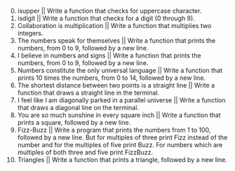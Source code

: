 


0. isupper  ||  Write a function that checks for uppercase character.
1. isdigit  ||  Write a function that checks for a digit (0 through 9).
2. Collaboration is multiplication  ||  Write a function that multiplies two integers.
3. The numbers speak for themselves  ||  Write a function that prints the numbers, from 0 to 9, followed by a new line.
4. I believe in numbers and signs  ||  Write a function that prints the numbers, from 0 to 9, followed by a new line.
5. Numbers constitute the only universal language  ||  Write a function that prints 10 times the numbers, from 0 to 14, followed by a new line.
6. The shortest distance between two points is a straight line ||  Write a function that draws a straight line in the terminal.
7. I feel like I am diagonally parked in a parallel universe  ||  Write a function that draws a diagonal line on the terminal.
8. You are so much sunshine in every square inch  ||  Write a function that prints a square, followed by a new line.
9. Fizz-Buzz  ||  Write a program that prints the numbers from 1 to 100, followed by a new line. But for multiples of three print Fizz instead of the number and for the multiples of five print Buzz. For numbers which are multiples of both three and five print FizzBuzz.
10. Triangles  ||  Write a function that prints a triangle, followed by a new line.
